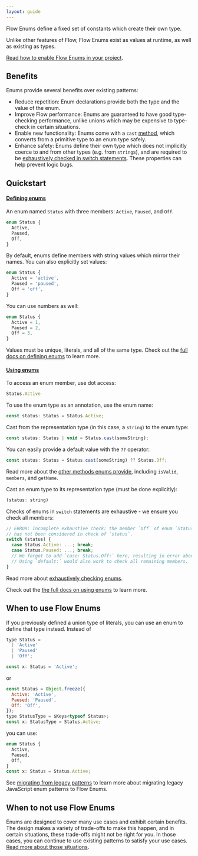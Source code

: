 ```yaml
---
layout: guide
---
```


Flow Enums define a fixed set of constants which create their own type.

Unlike other features of Flow, Flow Enums exist as values at runtime, as well as existing as types.

[Read how to enable Flow Enums in your project](./enabling-enums/).


## Benefits <a class="toc" id="toc-benefits" href="#toc-benefits"></a>
Enums provide several benefits over existing patterns:

* Reduce repetition: Enum declarations provide both the type and the value of the enum.
* Improve Flow performance: Enums are guaranteed to have good type-checking performance,
  unlike unions which may be expensive to type-check in certain situations.
* Enable new functionality: Enums come with a `cast` [method](./using-enums/#toc-methods), which converts from a primitive type to an enum type safely.
* Enhance safety: Enums define their own type which does not implicitly coerce to and from other types (e.g. from `string`s),
  and are required to be [exhaustively checked in switch statements](./using-enums/#toc-exhaustively-checking-enums-with-a-switch). These properties can help prevent logic bugs.


## Quickstart <a class="toc" id="toc-quickstart" href="#toc-quickstart"></a>

#### [Defining enums](./defining-enums) <a class="toc" id="toc-defining-enums-defining-enums" href="#toc-defining-enums-defining-enums"></a>
An enum named `Status` with three members: `Active`, `Paused`, and `Off`.

```js
enum Status {
  Active,
  Paused,
  Off,
}
```
By default, enums define members with string values which mirror their names. You can also explicitly set values:
```js
enum Status {
  Active = 'active',
  Paused = 'paused',
  Off = 'off',
}
```
You can use numbers as well:
```js
enum Status {
  Active = 1,
  Paused = 2,
  Off = 3,
}
```
Values must be unique, literals, and all of the same type. Check out the [full docs on defining enums](./defining-enums/) to learn more.


#### [Using enums](./using-enums/) <a class="toc" id="toc-using-enums-using-enums" href="#toc-using-enums-using-enums"></a>
To access an enum member, use dot access:

```js
Status.Active
```
To use the enum type as an annotation, use the enum name:

```js
const status: Status = Status.Active;
```
Cast from the representation type (in this case, a `string`) to the enum type:

```js
const status: Status | void = Status.cast(someString);
```
You can easily provide a default value with the `??` operator:

```js
const status: Status = Status.cast(someString) ?? Status.Off;
```
Read more about the  [other methods enums provide](./using-enums/#toc-methods), including `isValid`, `members`, and `getName`.

Cast an enum type to its representation type (must be done explicitly):

```js
(status: string)
```
Checks of enums in `switch` statements are exhaustive - we ensure you check all members:
```js
// ERROR: Incomplete exhaustive check: the member `Off` of enum `Status`
// has not been considered in check of `status`.
switch (status) {
  case Status.Active: ...; break;
  case Status.Paused: ...; break;
  // We forgot to add `case: Status.Off:` here, resulting in error above.
  // Using `default:` would also work to check all remaining members.
}
```
Read more about [exhaustively checking enums](./using-enums/#toc-exhaustively-checking-enums-with-a-switch).

Check out the [the full docs on using enums](./using-enums/) to learn more.


## When to use Flow Enums <a class="toc" id="toc-when-to-use-flow-enums" href="#toc-when-to-use-flow-enums"></a>
If you previously defined a union type of literals, you can use an enum to define that type instead. Instead of

```js
type Status =
  | 'Active'
  | 'Paused'
  | 'Off';

const x: Status = 'Active';
```

or
```js
const Status = Object.freeze({
  Active: 'Active',
  Paused: 'Paused',
  Off: 'Off',
});
type StatusType = $Keys<typeof Status>;
const x: StatusType = Status.Active;
```

you can use:
```js
enum Status {
  Active,
  Paused,
  Off,
}
const x: Status = Status.Active;
```

See [migrating from legacy patterns](./migrating-legacy-patterns) to learn more about migrating legacy JavaScript enum patterns to Flow Enums.


## When to not use Flow Enums <a class="toc" id="toc-when-to-not-use-flow-enums" href="#toc-when-to-not-use-flow-enums"></a>
Enums are designed to cover many use cases and exhibit certain benefits. The design makes a variety of trade-offs to make this happen, and in certain situations,
these trade-offs might not be right for you. In those cases, you can continue to use existing patterns to satisfy your use cases.
[Read more about those situations](./using-enums/#toc-when-to-not-use-enums).
